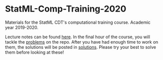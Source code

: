 # StatML-Comp-Training-2020

Materials for the StatML CDT's computational training course. Academic year 2019-2020. 
<br>


Lecture notes can be found [here](./notes). In the final hour of the course, you will tackle the [problems](./problems) on the repo. After you have had enough time to work on them, the solutions will be posted in [solutions](./solutions). Please try your best to solve them before looking at these!
